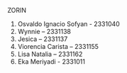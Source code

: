 ZORIN
1. Osvaldo Ignacio Sofyan - 2331040
2. Wynnie – 2331138
3. Jesica – 2331137
4. Viorencia Carista – 2331155
5. Lisa Natalia – 2331162
6. Eka Meriyadi - 2331011
